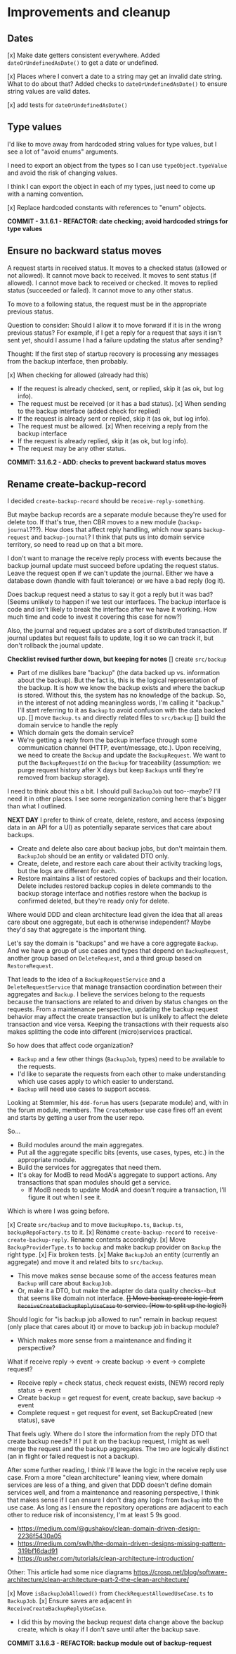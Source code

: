 # Improvements and cleanup

## Dates

[x] Make date getters consistent everywhere.
Added `dateOrUndefinedAsDate()` to get a date or undefined.

[x] Places where I convert a date to a string may get an invalid date string. What to do about that?
Added checks to `dateOrUndefinedAsDate()` to ensure string values are valid dates.

[x] add tests for `dateOrUndefinedAsDate()`

## Type values

I'd like to move away from hardcoded string values for type values, but I see a lot of "avoid enums" arguments.

I need to export an object from the types so I can use `typeObject.typeValue` and avoid the risk of changing values.

I think I can export the object in each of my types, just need to come up with a naming convention.

[x] Replace hardcoded constants with references to "enum" objects.

**COMMIT - 3.1.6.1 - REFACTOR: date checking; avoid hardcoded strings for type values**

## Ensure no backward status moves

A request starts in received status.
It moves to a checked status (allowed or not allowed). It cannot move back to received.
It moves to sent status (if allowed). I cannot move back to received or checked.
It moves to replied status (succeeded or failed). It cannot move to any other status.

To move to a following status, the request must be in the appropriate previous status.

Question to consider: Should I allow it to move forward if it is in the wrong previous status?
For example, if I get a reply for a request that says it isn't sent yet, should I assume I had a failure updating the status after sending?

Thought: If the first step of startup recovery is processing any messages from the backup interface, then probably.

[x] When checking for allowed (already had this)

-  If the request is already checked, sent, or replied, skip it (as ok, but log info).
-  The request must be received (or it has a bad status).
   [x] When sending to the backup interface (added check for replied)
-  If the request is already sent or replied, skip it (as ok, but log info).
-  The request must be allowed.
   [x] When receiving a reply from the backup interface
-  If the request is already replied, skip it (as ok, but log info).
-  The request may be any other status.

**COMMIT: 3.1.6.2 - ADD: checks to prevent backward status moves**

## Rename create-backup-record

I decided `create-backup-record` should be `receive-reply-something`.

But maybe backup records are a separate module because they're used for delete too. If that's true, then CBR moves to a new module (`backup-journal`???). How does that affect reply handling, which now spans `backup-request` and `backup-journal`? I think that puts us into domain service territory, so need to read up on that a bit more.

I don't want to manage the receive reply process with events because the backup journal update must succeed before updating the request status. Leave the request open if we can't update the journal. Either we have a database down (handle with fault tolerance) or we have a bad reply (log it).

Does backup request need a status to say it got a reply but it was bad? (Seems unlikely to happen if we test our interfaces. The backup interface is code and isn't likely to break the interface after we have it working. How much time and code to invest it covering this case for now?)

Also, the journal and request updates are a sort of distributed transaction. If journal updates but request fails to update, log it so we can track it, but don't rollback the journal update.

**Checklist revised further down, but keeping for notes**
[] create `src/backup`

-  Part of me dislikes bare "backup" (the data backed up vs. information about the backup). But the fact is, this is the logical representation of the backup. It is how we know the backup exists and where the backup is stored. Without this, the system has no knowledge of the backup. So, in the interest of not adding meaningless words, I'm calling it "backup." I'll start referring to it as `Backup` to avoid confusion with the data backed up.
   [] move `Backup.ts` and directly related files to `src/backup`
   [] build the domain service to handle the reply
-  Which domain gets the domain service?
-  We're getting a reply from the backup interface through some communication channel (HTTP, event/message, etc.). Upon receiving, we need to create the `Backup` and update the `BackupRequest`. We want to put the `BackupRequestId` on the `Backup` for traceability (assumption: we purge request history after X days but keep `Backup`s until they're removed from backup storage).

I need to think about this a bit. I should pull `BackupJob` out too--maybe? I'll need it in other places. I see some reorganization coming here that's bigger than what I outlined.

**NEXT DAY**
I prefer to think of create, delete, restore, and access (exposing data in an API for a UI) as potentially separate services that care about backups.

-  Create and delete also care about backup jobs, but don't maintain them. `BackupJob` should be an entity or validated DTO only.
-  Create, delete, and restore each care about their activity tracking logs, but the logs are different for each.
-  Restore maintains a list of restored copies of backups and their location. Delete includes restored backup copies in delete commands to the backup storage interface and notifies restore when the backup is confirmed deleted, but they're ready only for delete.

Where would DDD and clean architecture lead given the idea that all areas care about one aggregate, but each is otherwise independent? Maybe they'd say that aggregate is the important thing.

Let's say the domain is "backups" and we have a core aggregate `Backup`. And we have a group of use cases and types that depend on `BackupRequest`, another group based on `DeleteRequest`, and a third group based on `RestoreRequest`.

That leads to the idea of a `BackupRequestService` and a `DeleteRequestService` that manage transaction coordination between their aggregates and `Backup`. I believe the services belong to the requests because the transactions are related to and driven by status changes on the requests. From a maintenance perspective, updating the backup request behavior may affect the create transaction but is unlikely to affect the delete transaction and vice versa. Keeping the transactions with their requests also makes splitting the code into different (micro)services practical.

So how does that affect code organization?

-  `Backup` and a few other things (`BackupJob`, types) need to be available to the requests.
-  I'd like to separate the requests from each other to make understanding which use cases apply to which easier to understand.
-  `Backup` will need use cases to support access.

Looking at Stemmler, his `ddd-forum` has users (separate module) and, with in the forum module, members. The `CreateMember` use case fires off an event and starts by getting a user from the user repo.

So...

-  Build modules around the main aggregates.
-  Put all the aggregate specific bits (events, use cases, types, etc.) in the appropriate module.
-  Build the services for aggregates that need them.
-  It's okay for ModB to read ModA's aggregate to support actions. Any transactions that span modules should get a service.
   -  If ModB needs to update ModA and doesn't require a transaction, I'll figure it out when I see it.

Which is where I was going before.

[x] Create `src/backup` and to move `BackupRepo.ts`, `Backup.ts`, `backupRepoFactory.ts` to it.
[x] Rename `create-backup-record` to `receive-create-backup-reply`. Rename contents accordingly.
[x] Move `BackupProviderType.ts` to `backup` and make backup provider on `Backup` the right type.
[x] Fix broken tests.
[x] Make `BackupJob` an entity (currently an aggregate) and move it and related bits to `src/backup`.

-  This move makes sense because some of the access features mean `Backup` will care about `BackupJob`.
-  Or, make it a DTO, but make the adapter do data quality checks--but that seems like domain not interface.
   ~~[] Move backup create logic from `ReceiveCreateBackupReplyUseCase` to service. (How to split up the logic?)~~

Should logic for "is backup job allowed to run" remain in backup request (only place that cares about it) or move to backup job in backup module?

-  Which makes more sense from a maintenance and finding it perspective?

What if receive reply -> event -> create backup -> event -> complete request?

-  Receive reply = check status, check request exists, (NEW) record reply status -> event
-  Create backup = get request for event, create backup, save backup -> event
-  Complete request = get request for event, set BackupCreated (new status), save

That feels ugly. Where do I store the information from the reply DTO that create backup needs? If I put it on the backup request, I might as well merge the request and the backup aggregates. The two are logically distinct (an in flight or failed request is not a backup).

After some further reading, I think I'll leave the logic in the receive reply use case. From a more "clean architecture" leaning view, where domain services are less of a thing, and given that DDD doesn't define domain services well, and from a maintenance and reasoning perspective, I think that makes sense if I can ensure I don't drag any logic from `Backup` into the use case. As long as I ensure the repository operations are adjacent to each other to reduce risk of inconsistency, I'm at least 5 9s good.

-  https://medium.com/@gushakov/clean-domain-driven-design-2236f5430a05
-  https://medium.com/swlh/the-domain-driven-designs-missing-pattern-319bf16dad91
-  https://pusher.com/tutorials/clean-architecture-introduction/

Other: This article had some nice diagrams https://crosp.net/blog/software-architecture/clean-architecture-part-2-the-clean-architecture/

[x] Move `isBackupJobAllowed()` from `CheckRequestAllowedUseCase.ts` to `BackupJob`.
[x] Ensure saves are adjacent in `ReceiveCreateBackupReplyUseCase`.

-  I did this by moving the backup request data change above the backup create, which is okay if I don't save until after the backup save.

**COMMIT 3.1.6.3 - REFACTOR: backup module out of backup-request**
